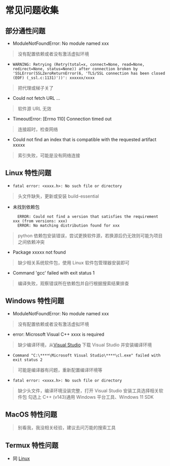 # 常见问题收集
## 部分通性问题
* ModuleNotFoundError: No module named xxx
> 没有配置依赖或者没有激活虚拟环境
* `WARNING: Retrying (Retry(total=x, connect=None, read=None, redirect=None, status=None)) after connection broken by 'SSLError(SSLZeroReturnError(6, 'TLS/SSL connection has been closed (EOF) (_ssl.c:1131)'))': xxxxxx/xxxx`
> 把代理或梯子关了
* Could not fetch URL ...
> 软件源 URL 无效
* TimeoutError: [Errno 110] Connection timed out
> 连接超时，检查网络
* Could not find an index that is compatible with the requested artifact xxxxx
> 索引失败，可能是没有网络连接

## Linux 特性问题
* `fatal error: <xxxx.h>: No such file or directory`
> 头文件缺失，更新或安装 build-essential
* 未找到依赖包
  ```shell
    ERROR: Could not find a version that satisfies the requirement xxx (from versions: xxx)
    ERROR: No matching distribution found for xxx
  ```
> python 依赖包安装错误，尝试更换软件源，若换源后仍无效则可能为项目之间依赖冲突
* Package xxxxx not found
> 缺少相关系统软件包，使用 Linux 软件包管理器安装即可
* Command 'gcc' failed with exit status 1
> 编译失败，观察错误所在依赖包并自行根据搜索结果排查

## Windows 特性问题
* ModuleNotFoundError: No module named xxx
> 没有配置依赖或者没有激活虚拟环境
* error: Microsoft Visual C++ xxxx is required
> 缺少编译环境，从[Visual Studio](https://visualstudio.microsoft.com/zh-hans) 下载 Visual Studio 并安装编译环境
* `Command "C:\****\Microsoft Visual Studio\****\cl.exe" failed with exit status 2`
> 可能是编译器有问题，重新配置编译环境等
* `fatal error: <xxxx.h>: No such file or directory`
> 缺少头文件，编译环境没装完整，打开 Visual Studio 安装工具选择相关软件包
> 勾选上 C++ (v143)通用 Windows 平台工具、Windows 11 SDK

## MacOS 特性问题
  > 别看我，我没相关经验，建议去问万能的搜索工具

## Termux 特性问题
  * 同 [Linux](#Linux)